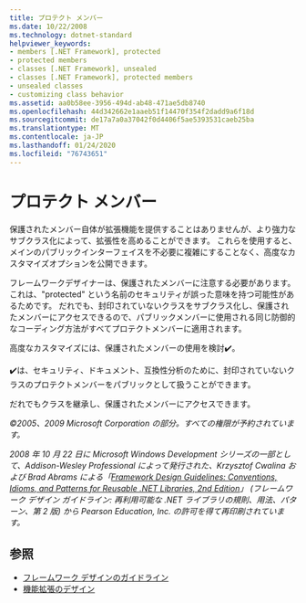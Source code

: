 ```yaml
---
title: プロテクト メンバー
ms.date: 10/22/2008
ms.technology: dotnet-standard
helpviewer_keywords:
- members [.NET Framework], protected
- protected members
- classes [.NET Framework], unsealed
- classes [.NET Framework], protected members
- unsealed classes
- customizing class behavior
ms.assetid: aa0b58ee-3956-494d-ab48-471ae5db8740
ms.openlocfilehash: 44d342662e1aaeb51f14470f354f2dadd9a6f18d
ms.sourcegitcommit: de17a7a0a37042f0d4406f5ae5393531caeb25ba
ms.translationtype: MT
ms.contentlocale: ja-JP
ms.lasthandoff: 01/24/2020
ms.locfileid: "76743651"
---
```

# <a name="protected-members"></a>プロテクト メンバー
保護されたメンバー自体が拡張機能を提供することはありませんが、より強力なサブクラス化によって、拡張性を高めることができます。 これらを使用すると、メインのパブリックインターフェイスを不必要に複雑にすることなく、高度なカスタマイズオプションを公開できます。

 フレームワークデザイナーは、保護されたメンバーに注意する必要があります。これは、"protected" という名前のセキュリティが誤った意味を持つ可能性があるためです。 だれでも、封印されていないクラスをサブクラス化し、保護されたメンバーにアクセスできるので、パブリックメンバーに使用される同じ防御的なコーディング方法がすべてプロテクトメンバーに適用されます。

 高度なカスタマイズには、保護されたメンバーの使用を検討✔️。

 ✔️は、セキュリティ、ドキュメント、互換性分析のために、封印されていないクラスのプロテクトメンバーをパブリックとして扱うことができます。

 だれでもクラスを継承し、保護されたメンバーにアクセスできます。

 *©2005、2009 Microsoft Corporation の部分。すべての権限が予約されています。*

 *2008 年 10 月 22 日に Microsoft Windows Development シリーズの一部として、Addison-Wesley Professional によって発行された、Krzysztof Cwalina および Brad Abrams による「[Framework Design Guidelines: Conventions, Idioms, and Patterns for Reusable .NET Libraries, 2nd Edition](https://www.informit.com/store/framework-design-guidelines-conventions-idioms-and-9780321545619)」 (フレームワーク デザイン ガイドライン: 再利用可能な .NET ライブラリの規則、用法、パターン、第 2 版) から Pearson Education, Inc. の許可を得て再印刷されています。*

## <a name="see-also"></a>参照

- [フレームワーク デザインのガイドライン](../../../docs/standard/design-guidelines/index.md)
- [機能拡張のデザイン](../../../docs/standard/design-guidelines/designing-for-extensibility.md)
